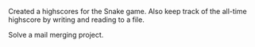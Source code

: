 Created a highscores for the Snake game. Also keep track of the all-time highscore by writing and reading to a file.

Solve a mail merging project. 
